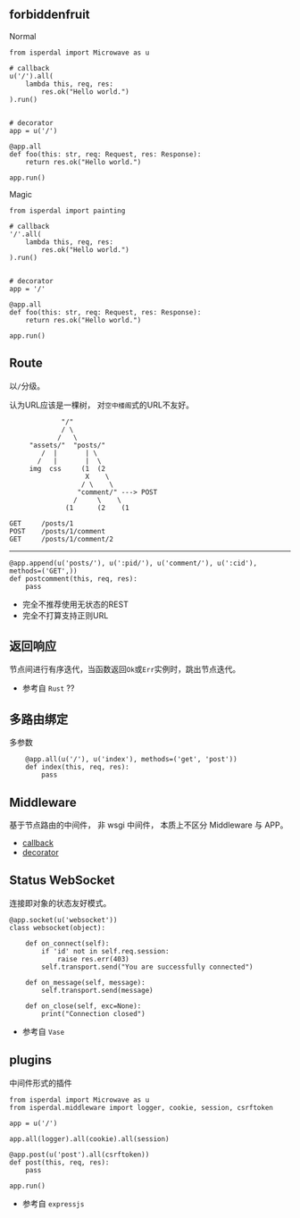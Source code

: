 forbiddenfruit
--------------

Normal

    from isperdal import Microwave as u

    # callback
    u('/').all(
        lambda this, req, res:
            res.ok("Hello world.")
    ).run()


    # decorator
    app = u('/')

    @app.all
    def foo(this: str, req: Request, res: Response):
        return res.ok("Hello world.")

    app.run()


Magic

    from isperdal import painting

    # callback
    '/'.all(
        lambda this, req, res:
            res.ok("Hello world.")
    ).run()


    # decorator
    app = '/'

    @app.all
    def foo(this: str, req: Request, res: Response):
        return res.ok("Hello world.")

    app.run()


Route
-----

以`/`分级。

认为URL应该是一棵树，
对`空中楼阁`式的URL不友好。

                 "/"
                 / \
                /   \
         "assets/"  "posts/"
            /  |       | \
           /   |       |  \
         img  css     (1  (2
                       X    \
                      / \    \
                     "comment/" ---> POST
                    /     \    \
                  (1      (2    (1

    GET     /posts/1
    POST    /posts/1/comment
    GET     /posts/1/comment/2

-----

    @app.append(u('posts/'), u(':pid/'), u('comment/'), u(':cid'), methods=('GET',))
    def postcomment(this, req, res):
        pass

* 完全不推荐使用无状态的REST
* 完全不打算支持正则URL

返回响应
--------

节点间进行有序迭代，当函数返回`Ok`或`Err`实例时，跳出节点迭代。

* 参考自 `Rust` ??

多路由绑定
----------

多参数

        @app.all(u('/'), u('index'), methods=('get', 'post'))
        def index(this, req, res):
            pass

Middleware
----------

基于节点路由的中间件，
非 wsgi 中间件，
本质上不区分 Middleware 与 APP。

* [callback](/examples/app.callback.py#L9)
* [decorator](/examples/app.decorator.py#L17)

Status WebSocket
----------------

连接即对象的状态友好模式。

    @app.socket(u('websocket'))
    class websocket(object):

        def on_connect(self):
            if 'id' not in self.req.session:
                raise res.err(403)
            self.transport.send("You are successfully connected")

        def on_message(self, message):
            self.transport.send(message)

        def on_close(self, exc=None):
            print("Connection closed")

* 参考自 `Vase`

plugins
-------

中间件形式的插件

    from isperdal import Microwave as u
    from isperdal.middleware import logger, cookie, session, csrftoken

    app = u('/')

    app.all(logger).all(cookie).all(session)

    @app.post(u('post').all(csrftoken))
    def post(this, req, res):
        pass

    app.run()

* 参考自 `expressjs`
